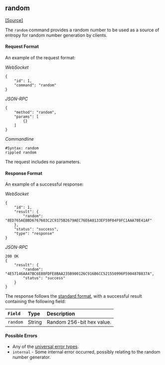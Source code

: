 ## random
[[Source]<br>](https://github.com/ripple/rippled/blob/master/src/ripple/rpc/handlers/Random.cpp "Source")

The `random` command provides a random number to be used as a source of entropy for random number generation by clients.

#### Request Format
An example of the request format:

<!-- MULTICODE_BLOCK_START -->

*WebSocket*

```
{
    "id": 1,
    "command": "random"
}
```

*JSON-RPC*

```
{
    "method": "random",
    "params": [
        {}
    ]
}
```

*Commandline*

```
#Syntax: random
rippled random
```

<!-- MULTICODE_BLOCK_END -->

The request includes no parameters.

#### Response Format

An example of a successful response:

<!-- MULTICODE_BLOCK_START -->

*WebSocket*

```
{
    "id": 1,
    "result": {
        "random": "8ED765AEBBD6767603C2C9375B2679AEC76E6A8133EF59F04F9FC1AAA70E41AF"
    },
    "status": "success",
    "type": "response"
}
```

*JSON-RPC*

```
200 OK
{
    "result": {
        "random": "4E57146AA47BC6E88FDFE8BAA235B900126C916B6CC521550996F590487B837A",
        "status": "success"
    }
}
```

<!-- MULTICODE_BLOCK_END -->

The response follows the [standard format](#response-formatting), with a successful result containing the following field:

| `Field`  | Type   | Description               |
|:---------|:-------|:--------------------------|
| `random` | String | Random 256-bit hex value. |

#### Possible Errors

* Any of the [universal error types](#universal-errors).
* `internal` - Some internal error occurred, possibly relating to the random number generator.

